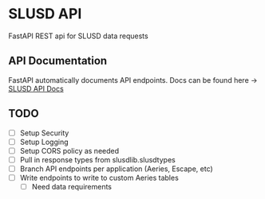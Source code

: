 # SLUSD API

FastAPI REST api for SLUSD data requests

## API Documentation

FastAPI automatically documents API endpoints. Docs can be found here -> [SLUSD API Docs](http://10.100.4.96:8000/docs)

## TODO
- [ ] Setup Security
- [ ] Setup Logging
- [ ] Setup CORS policy as needed
- [ ] Pull in response types from slusdlib.slusdtypes
- [ ] Branch API endpoints per application (Aeries, Escape, etc)
- [ ] Write endpoints to write to custom Aeries tables
    - [ ] Need data requirements